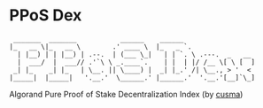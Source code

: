 # PPoS Dex

```shell
 _______  _______           ______    ______
|_   __ \|_   __ \        .' ____ \  |_   _ `.
  | |__) | | |__) | .--.  | (___ \_|   | | `. \ .---.  _   __
  |  ___/  |  ___// .'`\ \ _.____`.    | |  | |/ /__ \[ \ [  ]
 _| |_    _| |_   | \__. || \____) |  _| |_.' /| \__., > '  <
|_____|  |_____|   '.__.'  \______.' |______.'  '.__.'[__]`\_]

```

Algorand Pure Proof of Stake Decentralization Index (by [cusma](https://cusma.algo.xyz))
